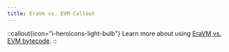 ```yaml
---
title: EraVm vs. EVM Callout
---
```

::callout{icon="i-heroicons-light-bulb"}
Learn more about using [EraVM vs. EVM bytecode](/zksync-protocol/zksync-era/evm-interpreter/overview).
::
